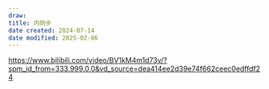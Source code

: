 ```yaml
---
draw:
title: 内侧步
date created: 2024-07-14
date modified: 2025-02-06
---
```


https://www.bilibili.com/video/BV1kM4m1d73v/?spm_id_from=333.999.0.0&vd_source=dea414ee2d39e74f662ceec0edffdf24
